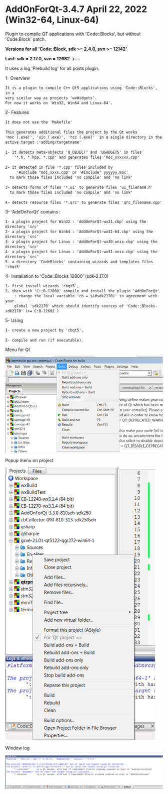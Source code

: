 # AddOnForQt-3.4.7 April 22, 2022 (Win32-64, Linux-64)

Plugin to compile QT applications with 'Code::Blocks', but without 'Code:Block' patch.

**Versions for all 'Code::Block, sdk >= 2.4.0, svn >= 12142'**

**Last: sdk = 2.17.0, svn = 12682 -> ...**

It uses a log 'Prebuild log' for all posts plugin.

1- Overview

    It is a plugin to compile C++ Qt5 applications using 'Code::Blocks', in a 
	very similar way as projects 'wxWidgets'.
    For now it works on 'Win32, Win64 and Linux-64'.

2- Features

    It does not use the 'Makefile'

    This generates additional files the project by the Qt works
	'moc (.exe)', 'uic (.exe)', 'rcc (.exe)'  in a single directory in the 
	active target :'adding/targetname'

    1- it detects meta-objects 'Q_OBJECT' and 'QGADGETS' in files
        '*.h, *.hpp, *.cpp' and generates files 'moc_xxxxxx.cpp'

    2- it detected in file '*.cpp' files included by
         '#include "moc_xxxx.cpp' or '#include" yyyyyy.moc'
      to mark those files included 'no compile' and 'no link'

    3- detects forms of files '*.ui' to generate files 'ui_filename.h'
      to mark those files included 'no compile' and 'no link'

    4- detects resource files '*.qrc' to generate files 'qrc_filename.cpp'

3- 'AddOnForQt' contains :

	1- a plugin project for Win32 : 'AddOnForQt-wx31.cbp' using the directory 'src'
	2- a plugin project for Win64 : 'AddOnForQt-wx31-64.cbp' using the directory 'src'
	3- a plugin project for Linux : 'AddOnForQt-wx30-unix.cbp' using the directory 'src'
	4- a plugin project for Linux : 'AddOnForQt-wx31-unix.cbp' using the directory 'src'
	5- a directory 'CodeBlocks' containing wizards and templates files 'cbqt5'


4- Installation to 'Code::Blocks 12800' (sdk-2.17.0)

	1- first install wizards 'cbqt5',
	2- then with 'C::B-12800' compile and install the plugin 'AddOnForQt' 
        : change the local variable 'cb = $(#sdk2170)' in agreement with your 
        global 'sdk2170' which should identify sources of 'Code::Blocks-sdk2170' (>= C:B-12682 )

5- Using

    1- create a new project by 'cbqt5',

    2- compile and run (if executable).


Menu for Qt

![Menu](https://github.com/LETARTARE/CB_AddonForQt/blob/Images/3.4/MenuAddOn.png "MenuAddonForQt")

Popup menu on project

![POpup](https://github.com/LETARTARE/CB_AddonForQt/blob/Images/3.4/PopUpAddOn.png "PopUpAddonForQt")

Window log 

![LogAddonForQt](https://github.com/LETARTARE/CB_AddonForQt/blob/Images/3.4/LogAddOn.png "LogAddonForQt")

